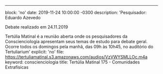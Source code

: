 ---
block: 'no'
date: 2019-11-24 10:00:00 -0300
description: 'Pesquisador: Eduardo Azevedo

  Debate realizado em 24.11.2019


  Tertúlia Matinal é a reunião aberta onde os pesquisadores da Conscienciologia apresentam
  seus temas de estudo para debate geral. Ocorre todos os domingos pela manhã, das
  09h às 10h45, no auditório do Tertuliarium'
explicit: 'no'
file: https://tertuliamatinal.s3.amazonaws.com/audios/VzVWYSMLLOc.m4a
keyword: conscienciologia
title: Tertúlia Matinal 175 - Comunidades Extrafísicas
